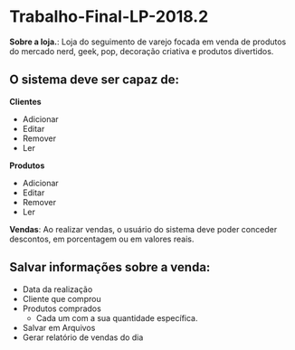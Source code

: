 # Trabalho-Final-LP-2018.2

**Sobre a loja.**: Loja do seguimento de varejo focada em venda de produtos do mercado nerd, geek, pop, decoração criativa e produtos divertidos.

## O sistema deve ser capaz de:

**Clientes** 
 - Adicionar
 - Editar
 - Remover
 - Ler

**Produtos**
 - Adicionar
 - Editar
 - Remover
 - Ler
 
**Vendas**: Ao realizar vendas, o usuário do sistema deve poder conceder descontos, em porcentagem ou em valores reais.

## Salvar informações sobre a venda:
- Data da realização
- Cliente que comprou
- Produtos comprados
    - Cada um com a sua quantidade específica.
- Salvar em Arquivos
- Gerar relatório de vendas do dia

